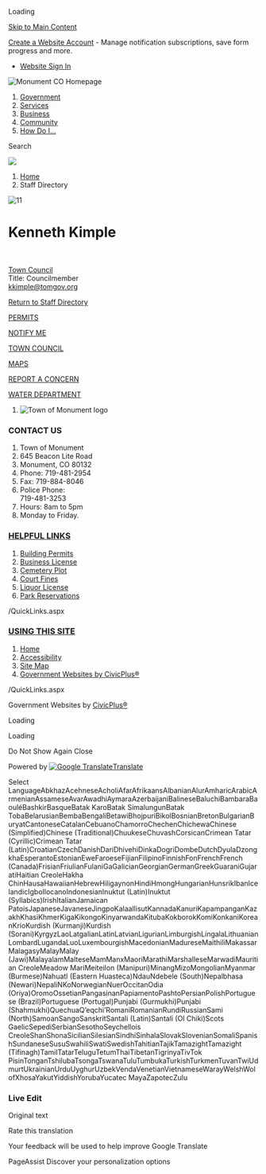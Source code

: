 Loading

[Skip to Main Content](https://www.townofmonument.org/directory.aspx?EID=170%2F)

[Create a Website Account](https://www.townofmonument.org/MyAccount/ProfileCreate) - Manage notification subscriptions, save form progress and more.   

- [Website Sign In](https://www.townofmonument.org/MyAccount)

![Monument CO Homepage](https://www.townofmonument.org/ImageRepository/Document?documentID=4319)

1. [Government](https://www.townofmonument.org/27/Government)
2. [Services](https://www.townofmonument.org/101/Services)
3. [Business](https://www.townofmonument.org/35/Business)
4. [Community](https://www.townofmonument.org/31/Community)
5. [How Do I...](https://www.townofmonument.org/9/How-Do-I)

Search

![](https://www.townofmonument.org/ImageRepository/Document?documentID=4317)

1. [Home](https://www.townofmonument.org)
2. Staff Directory

![11](https://www.townofmonument.org/ImageRepository/Document?documentID=4608 "11")

# Kenneth Kimple

 

[Town Council](https://www.townofmonument.org/Directory.aspx?DID=14)  
Title: Councilmember  
[kkimple@tomgov.org](mailto:kkimple@tomgov.org)

[Return to Staff Directory](https://www.townofmonument.org/Directory.aspx)

[PERMITS](https://www.townofmonument.org/433/Permits)

[NOTIFY ME](https://www.townofmonument.org/list.aspx)

[TOWN COUNCIL](https://www.townofmonument.org/260/Town-Council)

[MAPS](https://storymaps.arcgis.com/collections/9f5678ccd690477cad10662f6df65abb)

[REPORT A CONCERN](https://www.townofmonument.org/requesttracker.aspx)

[WATER DEPARTMENT](https://www.townofmonument.org/149/Water-Department)

1. ![Town of Monument logo](https://www.townofmonument.org/ImageRepository/Document?documentId=4326)

### CONTACT US

1. Town of Monument
2. 645 Beacon Lite Road
3. Monument, CO 80132
4. Phone: 719-481-2954
5. Fax: 719-884-8046
6. Police Phone:  
   719-481-3253
7. Hours: 8am to 5pm
8. Monday to Friday.

### [HELPFUL LINKS](https://www.townofmonument.org/QuickLinks.aspx?CID=32)

1. [Building Permits](https://www.townofmonument.org/433/Permits)
2. [Business License](https://www.townofmonument.org/162/Business-Licenses)
3. [Cemetery Plot](https://www.townofmonument.org/203/Cemetery)
4. [Court Fines](https://www.townofmonument.org/249/Payment-of-Fines)
5. [Liquor License](https://www.townofmonument.org/163/Liquor-Licenses)
6. [Park Reservations](https://www.townofmonument.org/Facilities)

/QuickLinks.aspx

### [USING THIS SITE](https://www.townofmonument.org/QuickLinks.aspx?CID=16)

1. [Home](https://www.townofmonument.org)
2. [Accessibility](https://www.townofmonument.org/accessibility)
3. [Site Map](https://www.townofmonument.org/sitemap.aspx)
4. [Government Websites by CivicPlus®](https://civicplus.com/referral)

/QuickLinks.aspx

Government Websites by [CivicPlus®](https://connect.civicplus.com/referral)

Loading

Loading

Do Not Show Again Close

Powered by [![Google Translate](https://www.gstatic.com/images/branding/googlelogo/1x/googlelogo_color_42x16dp.png)Translate](https://translate.google.com)

Select LanguageAbkhazAcehneseAcholiAfarAfrikaansAlbanianAlurAmharicArabicArmenianAssameseAvarAwadhiAymaraAzerbaijaniBalineseBaluchiBambaraBaouléBashkirBasqueBatak KaroBatak SimalungunBatak TobaBelarusianBembaBengaliBetawiBhojpuriBikolBosnianBretonBulgarianBuryatCantoneseCatalanCebuanoChamorroChechenChichewaChinese (Simplified)Chinese (Traditional)ChuukeseChuvashCorsicanCrimean Tatar (Cyrillic)Crimean Tatar (Latin)CroatianCzechDanishDariDhivehiDinkaDogriDombeDutchDyulaDzongkhaEsperantoEstonianEweFaroeseFijianFilipinoFinnishFonFrenchFrench (Canada)FrisianFriulianFulaniGaGalicianGeorgianGermanGreekGuaraniGujaratiHaitian CreoleHakha ChinHausaHawaiianHebrewHiligaynonHindiHmongHungarianHunsrikIbanIcelandicIgboIlocanoIndonesianInuktut (Latin)Inuktut (Syllabics)IrishItalianJamaican PatoisJapaneseJavaneseJingpoKalaallisutKannadaKanuriKapampanganKazakhKhasiKhmerKigaKikongoKinyarwandaKitubaKokborokKomiKonkaniKoreanKrioKurdish (Kurmanji)Kurdish (Sorani)KyrgyzLaoLatgalianLatinLatvianLigurianLimburgishLingalaLithuanianLombardLugandaLuoLuxembourgishMacedonianMadureseMaithiliMakassarMalagasyMalayMalay (Jawi)MalayalamMalteseMamManxMaoriMarathiMarshalleseMarwadiMauritian CreoleMeadow MariMeiteilon (Manipuri)MinangMizoMongolianMyanmar (Burmese)Nahuatl (Eastern Huasteca)NdauNdebele (South)Nepalbhasa (Newari)NepaliNKoNorwegianNuerOccitanOdia (Oriya)OromoOssetianPangasinanPapiamentoPashtoPersianPolishPortuguese (Brazil)Portuguese (Portugal)Punjabi (Gurmukhi)Punjabi (Shahmukhi)QuechuaQʼeqchiʼRomaniRomanianRundiRussianSami (North)SamoanSangoSanskritSantali (Latin)Santali (Ol Chiki)Scots GaelicSepediSerbianSesothoSeychellois CreoleShanShonaSicilianSilesianSindhiSinhalaSlovakSlovenianSomaliSpanishSundaneseSusuSwahiliSwatiSwedishTahitianTajikTamazightTamazight (Tifinagh)TamilTatarTeluguTetumThaiTibetanTigrinyaTivTok PisinTonganTshilubaTsongaTswanaTuluTumbukaTurkishTurkmenTuvanTwiUdmurtUkrainianUrduUyghurUzbekVendaVenetianVietnameseWarayWelshWolofXhosaYakutYiddishYorubaYucatec MayaZapotecZulu

### Live Edit

Original text

Rate this translation

Your feedback will be used to help improve Google Translate

PageAssist Discover your personalization options